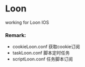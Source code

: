 # Loon

working for Loon IOS

### Remark:

* cookieLoon.conf  获取cookie订阅
* taskLoon.conf 脚本定时任务
* scriptLoon.conf 任务脚本订阅



